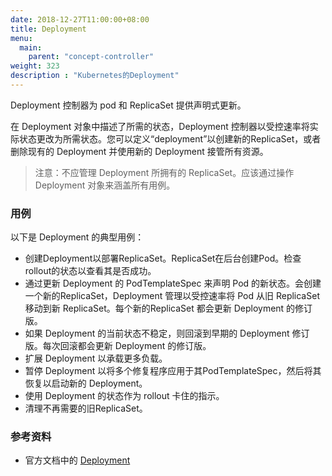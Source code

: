```yaml
---
date: 2018-12-27T11:00:00+08:00
title: Deployment
menu:
  main:
    parent: "concept-controller"
weight: 323
description : "Kubernetes的Deployment"
---
```


Deployment 控制器为 pod 和 ReplicaSet 提供声明式更新。

在 Deployment 对象中描述了所需的状态，Deployment 控制器以受控速率将实际状态更改为所需状态。您可以定义“deployment”以创建新的ReplicaSet，或者删除现有的 Deployment 并使用新的 Deployment 接管所有资源。

> 注意：不应管理 Deployment 所拥有的 ReplicaSet。应该通过操作 Deployment 对象来涵盖所有用例。

### 用例

以下是 Deployment 的典型用例：

- 创建Deployment以部署ReplicaSet。ReplicaSet在后台创建Pod。检查rollout的状态以查看其是否成功。
- 通过更新 Deployment 的 PodTemplateSpec 来声明 Pod 的新状态。会创建一个新的ReplicaSet，Deployment 管理以受控速率将 Pod 从旧 ReplicaSet 移动到新 ReplicaSet。每个新的ReplicaSet 都会更新 Deployment 的修订版。
- 如果 Deployment 的当前状态不稳定，则回滚到早期的 Deployment 修订版。每次回滚都会更新 Deployment 的修订版。
- 扩展 Deployment 以承载更多负载。
- 暂停 Deployment 以将多个修复程序应用于其PodTemplateSpec，然后将其恢复以启动新的 Deployment。
- 使用 Deployment 的状态作为 rollout 卡住的指示。
- 清理不再需要的旧ReplicaSet。

### 参考资料

- 官方文档中的 [Deployment](https://kubernetes.io/docs/concepts/workloads/controllers/deployment/)
